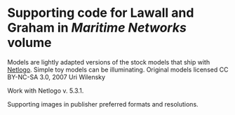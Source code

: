 # Supporting code for Lawall and Graham in _Maritime Networks_ volume

Models are lightly adapted versions of the stock models that ship with [Netlogo](http://ccl.northwestern.edu/netlogo/). Simple toy models can be illuminating. Original models licensed CC BY-NC-SA 3.0, 2007 Uri Wilensky

Work with Netlogo v. 5.3.1.

Supporting images in publisher preferred formats and resolutions.
